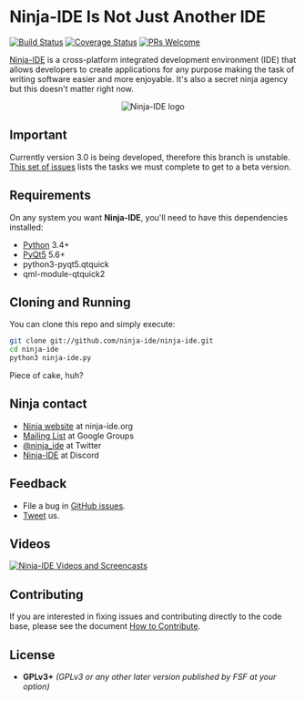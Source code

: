 # Ninja-IDE Is Not Just Another IDE
[![Build Status](https://travis-ci.org/ninja-ide/ninja-ide.svg?branch=master)](https://travis-ci.org/ninja-ide/ninja-ide)
[![Coverage Status](https://coveralls.io/repos/github/ninja-ide/ninja-ide/badge.svg?branch=master)](https://coveralls.io/github/ninja-ide/ninja-ide?branch=master)
[![PRs Welcome](https://img.shields.io/badge/PRs-welcome-brightgreen.svg?style=flat)](http://makeapullrequest.com)

 [Ninja-IDE](http://ninja-ide.org) is a cross-platform integrated development environment (IDE) that allows developers to create applications for any purpose making the task of writing software easier and more enjoyable. It's also a secret ninja agency but this doesn't matter right now.

<p align="center">
  <img alt="Ninja-IDE logo" src="http://ninjaide.webfactional.com/static/common/img/ninja-big.png">
</p>


## Important
Currently version 3.0 is being developed, therefore this branch is unstable. [This set of issues](https://github.com/ninja-ide/ninja-ide/issues?q=is%3Aopen+is%3Aissue+milestone%3A%22Version+3.0+-+Beta%22) lists the tasks we must complete to get to a beta version.

## Requirements
On any system you want **Ninja-IDE**, you'll need to have this dependencies installed:

- [Python](https://python.org "Python Homepage") 3.4+
- [PyQt5](https://riverbankcomputing.com/software/pyqt/intro) 5.6+
- python3-pyqt5.qtquick
- qml-module-qtquick2

## Cloning and Running
You can clone this repo and simply execute:

```bash
git clone git://github.com/ninja-ide/ninja-ide.git
cd ninja-ide
python3 ninja-ide.py
```

Piece of cake, huh?

## Ninja contact
-   [Ninja website](http://ninja-ide.org "http://ninja-ide.org") at ninja-ide.org
-   [Mailing List](http://groups.google.com/group/ninja-ide/topics "Ninja Google Groups") at Google Groups
-   [@ninja\_ide](https://twitter.com/ninja_ide "@ninja_ide") at Twitter
-   [Ninja-IDE](https://discord.gg/4s4SxCa) at Discord

## Feedback
- File a bug in [GitHub issues](https://github.com/ninja-ide/ninja-ide/issues).
- [Tweet](https://twitter/ninja_ide) us.

## Videos
[![Ninja-IDE Videos and Screencasts](http://img.youtube.com/vi/xShpNY5w-64/0.jpg)](https://www.youtube.com/channel/UCPopm5397ozfsS8FOSSOWGQ "Ninja-IDE Videos and Screencasts")

## Contributing
If you are interested in fixing issues and contributing directly to the code base, please see the document [How to Contribute](https://github.com/ninja-ide/ninja-ide/wiki/How-to-Contribute).

## License
-   **GPLv3+** *(GPLv3 or any other later version published by FSF at your option)*
